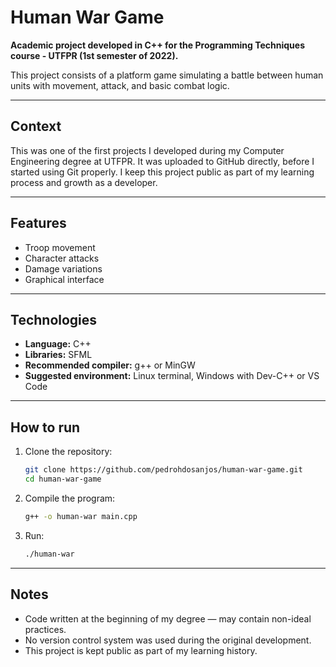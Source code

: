 # Human War Game

**Academic project developed in C++ for the Programming Techniques course - UTFPR (1st semester of 2022).**

This project consists of a platform game simulating a battle between human units with movement, attack, and basic combat logic.

---

## Context

This was one of the first projects I developed during my Computer Engineering degree at UTFPR. It was uploaded to GitHub directly, before I started using Git properly. I keep this project public as part of my learning process and growth as a developer.

---

## Features

- Troop movement
- Character attacks
- Damage variations
- Graphical interface

---

## Technologies

- **Language:** C++
- **Libraries:** SFML
- **Recommended compiler:** g++ or MinGW
- **Suggested environment:** Linux terminal, Windows with Dev-C++ or VS Code

---

## How to run

1. Clone the repository:
   ```bash
   git clone https://github.com/pedrohdosanjos/human-war-game.git
   cd human-war-game
   ```

2. Compile the program:
   ```bash
   g++ -o human-war main.cpp
   ```

3. Run:
   ```bash
   ./human-war
   ```

---

## Notes

- Code written at the beginning of my degree — may contain non-ideal practices.
- No version control system was used during the original development.
- This project is kept public as part of my learning history.
